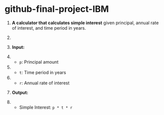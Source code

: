 # github-final-project-IBM

1. **A calculator that calculates simple interest** given principal, annual rate of interest, and time period in years.

2.

3. **Input:**
4. - `p`: Principal amount
5. - `t`: Time period in years
6. - `r`: Annual rate of interest

7. **Output:**
8. - Simple Interest: `p * t * r`
